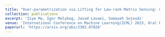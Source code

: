 ```yaml
---
title: "Over-parametrization via Lifting for Low-rank Matrix Sensing: Conversion of Spurious Solutions to Strict Saddle Points"
collection: publications
excerpt: 'Ziye Ma, Igor Molybog, Javad Lavaei, Somayeh Sojoudi'
venue: 'International Conference on Machine Learning(ICML) 2023, Oral Presentation.'
paperurl: 'https://arxiv.org/abs/2302.07828'
---
```

